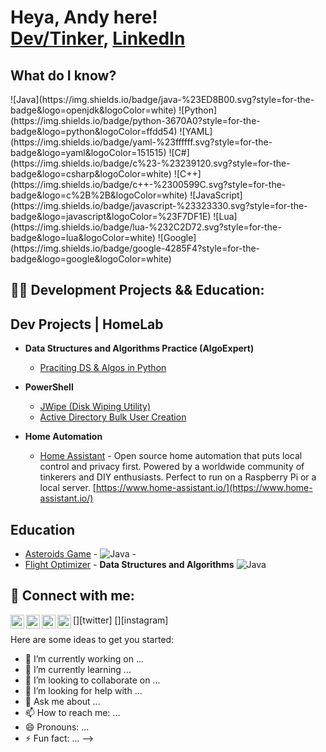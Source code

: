 <h1>Heya, Andy here! <br/><a href="https://github.com/MrBunbao">Dev/Tinker</a>, <a href="www.linkedin.com/in/mrandydao/">LinkedIn</a>

<h2>What do I know? </h2>
![Java](https://img.shields.io/badge/java-%23ED8B00.svg?style=for-the-badge&logo=openjdk&logoColor=white)
![Python](https://img.shields.io/badge/python-3670A0?style=for-the-badge&logo=python&logoColor=ffdd54)
![YAML](https://img.shields.io/badge/yaml-%23ffffff.svg?style=for-the-badge&logo=yaml&logoColor=151515)
![C#](https://img.shields.io/badge/c%23-%23239120.svg?style=for-the-badge&logo=csharp&logoColor=white)
![C++](https://img.shields.io/badge/c++-%2300599C.svg?style=for-the-badge&logo=c%2B%2B&logoColor=white)
![JavaScript](https://img.shields.io/badge/javascript-%23323330.svg?style=for-the-badge&logo=javascript&logoColor=%23F7DF1E)
![Lua](https://img.shields.io/badge/lua-%232C2D72.svg?style=for-the-badge&logo=lua&logoColor=white)
![Google](https://img.shields.io/badge/google-4285F4?style=for-the-badge&logo=google&logoColor=white)



<h2>👨‍💻 Development Projects && Education: </h2>

## Dev Projects | HomeLab
- <b>Data Structures and Algorithms Practice (AlgoExpert)</b>
  - [Praciting DS & Algos in Python](https://github.com/joshmadakor1/Algorithms-Practice)
 
- <b>PowerShell</b>
  - [JWipe (Disk Wiping Utility)](https://github.com/joshmadakor1/Jwipe.PowerShell)
  - [Active Directory Bulk User Creation](https://github.com/joshmadakor1/AD_PS)

- <b>Home Automation</b>
  - [Home Assistant](https://github.com/MrBunbao/HomeAssistantLab) - Open source home automation that puts local control and privacy first. Powered by a worldwide community of tinkerers and DIY enthusiasts. Perfect to run on a Raspberry Pi or a local server. [https://www.home-assistant.io/](https://www.home-assistant.io/)


## Education
- [Asteroids Game](https://github.com/MrBunbao/Asteroids_Game) - ![Java](https://img.shields.io/badge/java-%23ED8B00.svg?style=for-the-badge&logo=openjdk&logoColor=white) - 
- [Flight Optimizer](https://github.com/MrBunbao/FlightOptimizer) - **Data Structures and Algorithms** ![Java](https://img.shields.io/badge/java-%23ED8B00.svg?style=for-the-badge&logo=openjdk&logoColor=white)

<h2> 🤳 Connect with me:</h2>

[<img align="left" alt="JoshMadakor | YouTube" width="22px" src="https://cdn.jsdelivr.net/npm/simple-icons@v3/icons/youtube.svg" />][youtube]
[<img align="left" alt="JoshMadakor | Twitter" width="22px" src="https://cdn.jsdelivr.net/npm/simple-icons@v3/icons/twitter.svg" />][twitter]
[<img align="left" alt="JoshMadakor | LinkedIn" width="22px" src="https://cdn.jsdelivr.net/npm/simple-icons@v3/icons/linkedin.svg" />][linkedin]
[<img align="left" alt="JoshMadakor | Instagram" width="22px" src="https://cdn.jsdelivr.net/npm/simple-icons@v3/icons/instagram.svg" />][instagram]

[youtube]: https://www.youtube.com/c/
[linkedin]: https://linkedin.com/in/mrandydao/

Here are some ideas to get you started:

- 🔭 I’m currently working on ...
- 🌱 I’m currently learning ...
- 👯 I’m looking to collaborate on ...
- 🤔 I’m looking for help with ...
- 💬 Ask me about ...
- 📫 How to reach me: ...
- 😄 Pronouns: ...
- ⚡ Fun fact: ...
-->
